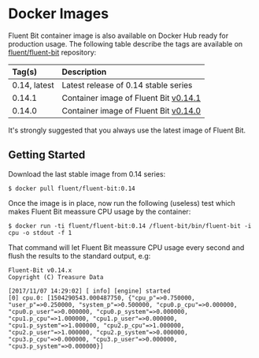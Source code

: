 # Docker Images

Fluent Bit container image is also available on Docker Hub ready for production usage. The following table describe the tags are available on [fluent/fluent-bit](https://hub.docker.com/r/fluent/fluent-bit/) repository:

| Tag\(s\) | Description |
| :--- | :--- |
| 0.14, latest | Latest release of 0.14 stable series |
| 0.14.1 | Container image of Fluent Bit [v0.14.1](http://fluentbit.io/announcements/v0.14.0) |
| 0.14.0 | Container image of Fluent Bit [v0.14.0](http://fluentbit.io/announcements/v0.14.0) |

It's strongly suggested that you always use the latest image of Fluent Bit.

## Getting Started

Download the last stable image from 0.14 series:

```text
$ docker pull fluent/fluent-bit:0.14
```

Once the image is in place, now run the following \(useless\) test which makes Fluent Bit meassure CPU usage by the container:

```text
$ docker run -ti fluent/fluent-bit:0.14 /fluent-bit/bin/fluent-bit -i cpu -o stdout -f 1
```

That command will let Fluent Bit meassure CPU usage every second and flush the results to the standard output, e.g:

```text
Fluent-Bit v0.14.x
Copyright (C) Treasure Data

[2017/11/07 14:29:02] [ info] [engine] started
[0] cpu.0: [1504290543.000487750, {"cpu_p"=>0.750000, "user_p"=>0.250000, "system_p"=>0.500000, "cpu0.p_cpu"=>0.000000, "cpu0.p_user"=>0.000000, "cpu0.p_system"=>0.000000, "cpu1.p_cpu"=>1.000000, "cpu1.p_user"=>0.000000, "cpu1.p_system"=>1.000000, "cpu2.p_cpu"=>1.000000, "cpu2.p_user"=>1.000000, "cpu2.p_system"=>0.000000, "cpu3.p_cpu"=>0.000000, "cpu3.p_user"=>0.000000, "cpu3.p_system"=>0.000000}]
```
